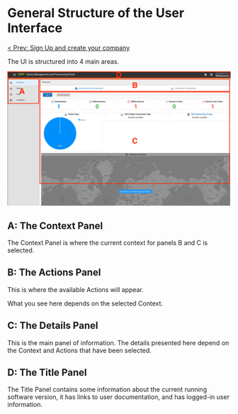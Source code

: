 # General Structure of the User Interface

<div style='text-align:left;'><a href="/tutorials/sign-up.html">< Prev: Sign Up and create your company</a></div>

The UI is structured into 4 main areas. 

![Structure](./01_overview.png)



## A: The Context Panel

The Context Panel is where the current context for panels B and C is selected.

## B: The Actions Panel

This is where the available Actions will appear. 

What you see here depends on the selected Context.

## C: The Details Panel

This is the main panel of information. The details presented here depend on the Context and Actions that have been selected. 

## D: The Title Panel

The Title Panel contains some information about the current running software version, it has links to user documentation, and has logged-in user information.
